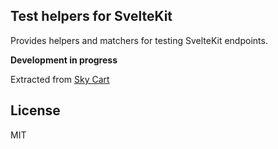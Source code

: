 Test helpers for SvelteKit
--------------------------

Provides helpers and matchers for testing SvelteKit endpoints.

**Development in progress**

Extracted from [Sky Cart](https://github.com/joshnuss/sky-cart)

## License

MIT
